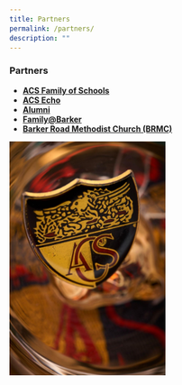 ```yaml
---
title: Partners
permalink: /partners/
description: ""
---
```

### **Partners**
* **[ACS Family of Schools](https://staging.dmt6iqif6dkoj.amplifyapp.com/partners/family-of-schools/)**
* **[ACS Echo](https://staging.dmt6iqif6dkoj.amplifyapp.com/partners/acs-echo/)**
* **[Alumni](https://staging.dmt6iqif6dkoj.amplifyapp.com/partners/alumni/)**
* **[Family@Barker](https://sites.google.com/a/acsbr.org/familyatbarker/)**
* **[Barker Road Methodist Church (BRMC)](https://sites.google.com/a/acsbr.org/familyatbarker/)**

<img src="/images/partners1.jpg" style="width:55%">